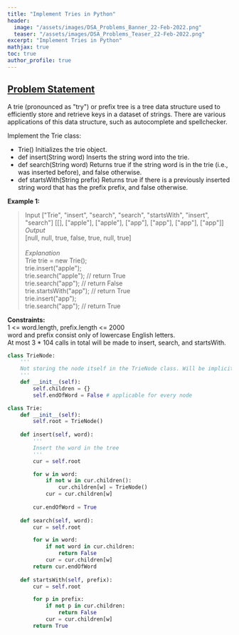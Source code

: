 ```yaml
---
title: "Implement Tries in Python"
header:
  image: "/assets/images/DSA_Problems_Banner_22-Feb-2022.png"
  teaser: "/assets/images/DSA_Problems_Teaser_22-Feb-2022.png"
excerpt: "Implement Tries in Python"
mathjax: true
toc: true
author_profile: true
---
```


## [Problem Statement](https://leetcode.com/problems/implement-trie-prefix-tree/)
A trie (pronounced as "try") or prefix tree is a tree data structure used to efficiently store and retrieve keys in a dataset of strings. There are various applications of this data structure, such as autocomplete and spellchecker.

Implement the Trie class:

- Trie() Initializes the trie object.
- def insert(String word) Inserts the string word into the trie.
- def search(String word) Returns true if the string word is in the trie (i.e., was inserted before), and false otherwise.
- def startsWith(String prefix) Returns true if there is a previously inserted string word that has the prefix prefix, and false otherwise.
 

**Example 1:**

> Input
["Trie", "insert", "search", "search", "startsWith", "insert", "search"]
[[], ["apple"], ["apple"], ["app"], ["app"], ["app"], ["app"]]<br />
*Output*<br />
[null, null, true, false, true, null, true]<br /><br />
*Explanation*<br />
Trie trie = new Trie();<br />
trie.insert("apple");<br />
trie.search("apple");   // return True<br />
trie.search("app");     // return False<br />
trie.startsWith("app"); // return True<br />
trie.insert("app");<br />
trie.search("app");     // return True<br />
 

**Constraints:**<br />
1 <= word.length, prefix.length <= 2000<br />
word and prefix consist only of lowercase English letters.<br />
At most 3 * 104 calls in total will be made to insert, search, and startsWith.


```python
class TrieNode:
    '''
    Not storing the node itself in the TrieNode class. Will be implicit from the HashMap.Example - children["a"] = TrieNode()
    '''
    def __init__(self):
        self.children = {}
        self.endOfWord = False # applicable for every node

class Trie:
    def __init__(self):
        self.root = TrieNode()
    
    def insert(self, word):
        '''
        Insert the word in the tree
        '''
        cur = self.root

        for w in word:
            if not w in cur.children():
                cur.children[w] = TrieNode()
            cur = cur.children[w]
        
        cur.endOfWord = True
    
    def search(self, word):
        cur = self.root

        for w in word:
            if not word in cur.children:
                return False
            cur = cur.children[w]
        return cur.endOfWord
    
    def startsWith(self, prefix):
        cur = self.root

        for p in prefix:
            if not p in cur.children:
                return False
            cur = cur.children[w]
        return True



```